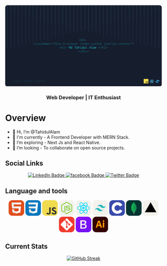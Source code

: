 <!-- ![The Web Development are beautiful!](/images/githubBanner2.png "Web Development") -->
![The Web Development are beautiful!](/images/Untitled-1Image.png "Web Development")

<h3 align="center">
Web Developer | IT Enthusiast
</h3>

# Overview
- 👋 Hi, I’m @TahidulAlam
- 🧩 I'm currently - A Frontend Developer with MERN Stack.
- 👀 I’m exploring - Next Js and React Native.
- 💎 I’m looking - To collaborate on open source projects.


## Social Links
<div id="badges" align="center">
  <a href="https://www.linkedin.com/in/mdtahidulalam">
    <img src="https://img.shields.io/badge/LinkedIn-blue?style=for-the-badge&logo=linkedin&logoColor=white" alt="LinkedIn Badge"/>
  </a>
  <a href="https://web.facebook.com/mdTahidulAlam.me">
    <img src="https://img.shields.io/badge/FaceBook-blue?style=for-the-badge&logo=Facebook&logoColor=white" alt="facebook Badge"/>
  </a>
  <a href="https://twitter.com/tahidulalam9">
    <img src="https://img.shields.io/badge/Twitter-blue?style=for-the-badge&logo=twitter&logoColor=white" alt="Twitter Badge"/>
  </a>
</div>


<!-- <p align="center">
  <a href="">
    <img src="/images/" alt="Shiprock, New Mexico by Beau Rogers">
  </a>
</p> -->


<!-- [![GitHub Streak](https://github-readme-streak-stats.herokuapp.com?user=TahidulAlam&theme=blux)](https://git.io/streak-stats) -->



## Language and tools

  <p align="center">
  <img src="./images/icon/HTML.svg" width="50px"  alt="HTML Icon">
  <img src="./images/icon/CSS.svg" width="50px"  alt="HTML Icon">
  <img src="./images/icon/JavaScript.svg" width="50px"  alt="HTML Icon">
  <img src="./images/icon/NodeJS-Light.svg" width="50px"  alt="HTML Icon">
  <img src="./images/icon/React-Light.svg" width="50px"  alt="HTML Icon">
  <img src="./images/icon/TailwindCSS-Light.svg" width="50px"  alt="HTML Icon">
  <img src="./images/icon/C.svg" width="50px"  alt="HTML Icon">
  <img src="./images/icon/MongoDB.svg" width="50px"  alt="HTML Icon">
  <img src="./images/icon/Vercel-Light.svg" width="50px"  alt="HTML Icon">
  <img src="./images/icon/Git.svg" width="50px"  alt="HTML Icon">
  <img src="./images/icon/Bootstrap.svg" width="50px"  alt="HTML Icon">
  <img src="./images/icon/Illustrator.svg" width="50px"  alt="HTML Icon">

</p>

## Current Stats

<p align="center">
  <a href="https://git.io/streak-stats">
    <img src="https://github-readme-streak-stats.herokuapp.com?user=TahidulAlam&theme=blux" alt="GitHub Streak" />
  </a>
</p>



<!---
TahidulAlam/TahidulAlam is a ✨ special ✨ repository because its `README.md` (this file) appears on your GitHub profile.
You can click the Preview link to take a look at your changes.
--->

